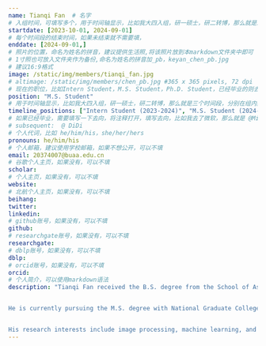 ```yaml
---
name: Tianqi Fan  # 名字
# 入组时间，可填写多个，用于时间轴显示，比如我大四入组，研一硕士，研二转博，那么就是三个时间段
startdate: [2023-10-01, 2024-09-01]
# 每个时间段的结束时间，如果未结束就不需要填，
enddate: [2024-09-01,]
# 照片的位置，命名为姓名的拼音，建议提供生活照,将该照片放到本markdown文件夹中即可
# 1寸照也可放入文件夹作为备份,命名为姓名的拼音加_pb，keyan_chen_pb.jpg
# 建议16:9格式
image: /static/img/members/tianqi_fan.jpg 
# altimage: /static/img/members/chen_pb.jpg #365 x 365 pixels, 72 dpi
# 现在的职位，比如Intern Student，M.S. Student，Ph.D. Student，已经毕业的则去掉Student，写 M.S.，Ph.D.
position: "M.S. Student" 
# 用于时间轴显示，比如我大四入组，研一硕士，研二转博，那么就是三个时间段，分别在组内身份是实习生，硕士生，博士生
timeline_positions: ["Intern Student (2023-2024)", "M.S. Student (2024-)"]
# 如果已经毕业，需要填写一下去向，将注释打开，填写去向，比如我去了微软，那么就是 @Microsoft Research Asia
# subsequent:  @ DiDi
# 个人代词，比如 he/him/his，she/her/hers
pronouns: he/him/his
# 个人邮箱，建议使用学校邮箱，如果不想公开，可以不填
email: 20374007@buaa.edu.cn 
# 谷歌个人主页，如果没有，可以不填
scholar: 
# 个人主页，如果没有，可以不填
website: 
# 北航个人主页，如果没有，可以不填
beihang:
twitter:
linkedin:
# github账号，如果没有，可以不填
github: 
# researchgate账号，如果没有，可以不填
researchgate: 
# dblp账号，如果没有，可以不填
dblp: 
# orcid账号，如果没有，可以不填
orcid: 
# 个人简介，可以使用markdown语法
description: "Tianqi Fan received the B.S. degree from the School of Astronautics, Beihang University, Beijing, China, in 2024. 


He is currently pursuing the M.S. degree with National Graduate College for Engineers, Beihang University.


His research interests include image processing, machine learning, and object detection."
---
```

